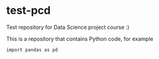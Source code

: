 # test-pcd
Test repository for Data Science project course :)

This is a repository that contains Python code, for example

```
import pandas as pd
```
